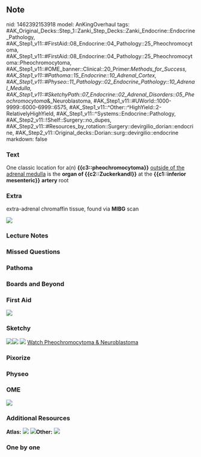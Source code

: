 ## Note
nid: 1462392153918
model: AnKingOverhaul
tags: #AK_Original_Decks::Step_1::Zanki_Step_Decks::Zanki_Endocrine::Endocrine_Pathology, #AK_Step1_v11::#FirstAid::08_Endocrine::04_Pathology::25_Pheochromocytoma, #AK_Step1_v11::#FirstAid::08_Endocrine::04_Pathology::25_Pheochromocytoma::Pheochromocytoma, #AK_Step1_v11::#OME_banner::Clinical::20_Primer:_Methods_for_Success, #AK_Step1_v11::#Pathoma::15_Endocrine::10_Adrenal_Cortex, #AK_Step1_v11::#Physeo::11_Pathology::02_Endocrine_Pathology::10_Adrenal_Medulla, #AK_Step1_v11::#SketchyPath::07_Endocrine::02_Adrenal_Disorders::05_Pheochromocytoma_&_Neuroblastoma, #AK_Step1_v11::#UWorld::1000-9999::6000-6999::6575, #AK_Step1_v11::^Other::^HighYield::2-RelativelyHighYield, #AK_Step1_v11::^Systems::Endocrine::Pathology, #AK_Step2_v11::!Shelf::Surgery::no_dupes, #AK_Step2_v11::#Resources_by_rotation::Surgery::devirgilio_dorian::endocrine, #AK_Step2_v11::Original_decks::Dorian::surg::devirgilio::endocrine
markdown: false

### Text
One classic location for a(n) <b>{{c3::pheochromocytoma}}</b>
<u>outside of the adrenal medulla</u> is the <b>organ of
{{c2::Zuckerkandl}}</b> at the <b>{{c1::inferior mesenteric}}</b>
<b>artery</b> root

### Extra
extra-adrenal chromaffin tissue, found via <b>MIBG</b> scan
<div><img src="1-s2.0-S0002961006001516-gr1.jpg" class=
"resizer"></div>

### Lecture Notes


### Missed Questions


### Pathoma


### Boards and Beyond


### First Aid
<img src="tmplTOTqp.png">

### Sketchy
<img src=
"pheochromocytoma%20-%20paraganglioma_1566160514431.jpg"><img src=
"zuck.jpg"> <img src="tmp1y1A6G_1566160514431.png"> <a href=
"https://dashboard.sketchy.com/study/medical/courses/medical-pathophysiology/units/medical-pathophysiology-endocrine/videos/medical-pathophysiology-endocrine-adrenal-disorders-pheochromocytoma-and-neuroblastoma?utm_source=anki&utm_medium=partnership&utm_campaign=february_update&utm_content=medical">
Watch Pheochromocytoma & Neuroblastoma</a>

### Pixorize


### Physeo


### OME
<div class="ome-widget">
  <a href="https://onlinemeded.org/spa/surgery?ref=anki"><img src=
  "_OME_AnkiFlashcards_Topic_4.png"></a>
</div>

### Additional Resources
<b>Atlas:</b> <img src="tmpWqrh6I.png" class="resizer"> <img src=
"tmplVjPGW.png" class="resizer"><b>Other:</b> <img src=
"tmpdrhPPW.png" class="resizer">

### One by one

